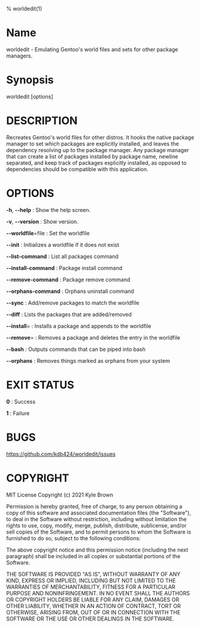 % worldedit(1)

# Name
worldedit - Emulating Gentoo's world files and sets for other package managers.

# Synopsis
worldedit [options]

# DESCRIPTION
Recreates Gentoo's world files for other distros. It hooks the native package manager
to set which packages are explicitly installed, and leaves the dependency resolving up
to the package manager. Any package manager that can create a list of packages installed
by package name, newline separated, and keep track of packages explicitly installed, as
opposed to dependencies should be compatible with this application.

# OPTIONS
**-h**, **--help**
: Show the help screen.

**-v**, **--version**
: Show version.

**--worldfile**=file
: Set the worldfile

**--init**
: Initializes a worldfile if it does not exist

**--list-command**
: List all packages command

**--install-command**
: Package install command

**--remove-command**
: Package remove command

**--orphans-command**
: Orphans uninstall command

**--sync**
: Add/remove packages to match the worldfile

**--diff**
: Lists the packages that are added/removed

**--install**=<package>
: Installs a package and appends to the worldfile

**--remove**=<package>
: Removes a package and deletes the entry in the worldfile

**--bash**
: Outputs commands that can be piped into bash

**--orphans**
: Removes things marked as orphans from your system

# EXIT STATUS
**0**
: Success

**1**
: Failure

# BUGS
https://github.com/kdb424/worldedit/issues

# COPYRIGHT
MIT License Copyright (c) 2021 Kyle Brown

Permission is hereby granted, free of charge, to any person obtaining a copy
of this software and associated documentation files (the "Software"), to deal
in the Software without restriction, including without limitation the rights
to use, copy, modify, merge, publish, distribute, sublicense, and/or sell
copies of the Software, and to permit persons to whom the Software is furnished
to do so, subject to the following conditions:

The above copyright notice and this permission notice (including the next
paragraph) shall be included in all copies or substantial portions of the
Software.

THE SOFTWARE IS PROVIDED "AS IS", WITHOUT WARRANTY OF ANY KIND, EXPRESS OR
IMPLIED, INCLUDING BUT NOT LIMITED TO THE WARRANTIES OF MERCHANTABILITY, FITNESS
FOR A PARTICULAR PURPOSE AND NONINFRINGEMENT. IN NO EVENT SHALL THE AUTHORS
OR COPYRIGHT HOLDERS BE LIABLE FOR ANY CLAIM, DAMAGES OR OTHER LIABILITY,
WHETHER IN AN ACTION OF CONTRACT, TORT OR OTHERWISE, ARISING FROM, OUT OF
OR IN CONNECTION WITH THE SOFTWARE OR THE USE OR OTHER DEALINGS IN THE SOFTWARE.
